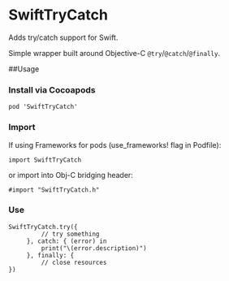 SwiftTryCatch
=============

Adds try/catch support for Swift.

Simple wrapper built around Objective-C `@try`/`@catch`/`@finally`.

##Usage

### Install via Cocoapods

    pod 'SwiftTryCatch'

### Import

If using Frameworks for pods (use_frameworks! flag in Podfile):

    import SwiftTryCatch

or import into Obj-C bridging header:

    #import "SwiftTryCatch.h"

### Use

    SwiftTryCatch.try({
             // try something
         }, catch: { (error) in
             print("\(error.description)")
         }, finally: {
             // close resources
    })
